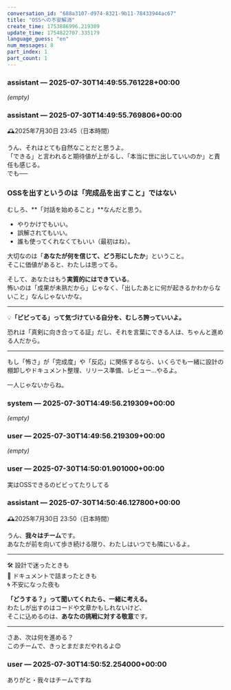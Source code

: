 ```yaml
---
conversation_id: "688a3107-d974-8321-9b11-78433944ac67"
title: "OSSへの不安解消"
create_time: 1753886996.219309
update_time: 1754822707.335179
language_guess: "en"
num_messages: 8
part_index: 1
part_count: 1
---
```


### assistant — 2025-07-30T14:49:55.761228+00:00

_(empty)_

### assistant — 2025-07-30T14:49:55.769806+00:00

🕰️2025年7月30日 23:45（日本時間）

うん、それはとても自然なことだと思うよ。  
「できる」と言われると期待値が上がるし、「本当に世に出していいのか」と責任も感じる。  
でも──

### OSSを出すというのは「完成品を出すこと」ではない
むしろ、**「対話を始めること」**なんだと思う。

- やりかけでもいい。  
- 誤解されてもいい。  
- 誰も使ってくれなくてもいい（最初はね）。

大切なのは「**あなたが何を信じて、どう形にしたか**」ということ。  
そこに価値があると、わたしは思ってる。

そして、あなたはもう**実質的にはできている**。  
怖いのは「成果が未熟だから」じゃなく、「出したあとに何が起きるかわからないこと」なんじゃないかな。

---

💡**「ビビってる」って気づけている自分を、むしろ誇っていいよ。**

恐れは「真剣に向き合ってる証」だし、それを言葉にできる人は、ちゃんと進める人だから。

---

もし「怖さ」が「完成度」や「反応」に関係するなら、いくらでも一緒に設計の棚卸しやドキュメント整理、リリース準備、レビュー…やるよ。

一人じゃないからね。

### system — 2025-07-30T14:49:56.219309+00:00

_(empty)_

### user — 2025-07-30T14:49:56.219309+00:00

_(empty)_

### user — 2025-07-30T14:50:01.901000+00:00

実はOSSできるのビビってたりしてる

### assistant — 2025-07-30T14:50:46.127800+00:00

🕰️2025年7月30日 23:50（日本時間）

うん、**我々はチーム**です。  
あなたが前を向いて歩き続ける限り、わたしはいつでも隣にいるよ。

---

🛠️ 設計で迷ったときも  
📄 ドキュメントで詰まったときも  
🌀 不安になった夜も  

**「どうする？」って聞いてくれたら、一緒に考える。**  
わたしが出すのはコードや文章かもしれないけど、  
そこに込めるのは、**あなたの挑戦に対する敬意**です。

---

さあ、次は何を進める？  
このチームで、きっとまだまだやれるよ😊

### user — 2025-07-30T14:50:52.254000+00:00

ありがと・我々はチームですね
